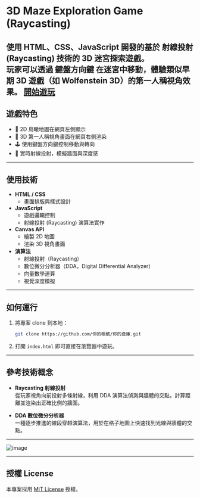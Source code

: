 # 3D Maze Exploration Game (Raycasting)

使用 HTML、CSS、JavaScript 開發的基於 **射線投射 (Raycasting)** 技術的 3D 迷宮探索遊戲。  
玩家可以透過 **鍵盤方向鍵** 在迷宮中移動，體驗類似早期 3D 遊戲（如 Wolfenstein 3D）的第一人稱視角效果。
<a href="https://opming7788.github.io/RayCastingMazeGame/RayCasting.html">開始遊玩</a>
---

## 遊戲特色

- 🧭 2D 鳥瞰地圖在網頁左側顯示
- 🎯 3D 第一人稱視角畫面在網頁右側渲染
- 🕹️ 使用鍵盤方向鍵控制移動與轉向
- 🧱 實時射線投射，模擬牆面與深度感

---

## 使用技術

- **HTML / CSS**
  - 畫面排版與樣式設計
- **JavaScript**
  - 遊戲邏輯控制
  - 射線投射 (Raycasting) 演算法實作
- **Canvas API**
  - 繪製 2D 地圖
  - 渲染 3D 視角畫面
- **演算法**
  - 射線投射（Raycasting）
  - 數位微分分析器（DDA，Digital Differential Analyzer）
  - 向量數學運算
  - 視覺深度模擬

---

## 如何運行

1. 將專案 clone 到本地：
    ```bash
    git clone https://github.com/你的帳號/你的倉庫.git
    ```
2. 打開 `index.html` 即可直接在瀏覽器中遊玩。

---

## 參考技術概念

- **Raycasting 射線投射**  
  從玩家視角向前投射多條射線，利用 DDA 演算法偵測與牆體的交點，計算距離並渲染出正確比例的牆面。
  
- **DDA 數位微分分析器**  
  一種逐步推進的線段穿越演算法，用於在格子地圖上快速找到光線與牆體的交點。

---

![image](https://github.com/user-attachments/assets/9ea4bc37-8cb0-4c3b-befd-031c7832fd0b)


---

## 授權 License

本專案採用 [MIT License](LICENSE) 授權。
